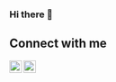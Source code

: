 ### Hi there 👋

<!--
**najaco/najaco** is a ✨ _special_ ✨ repository because its `README.md` (this file) appears on your GitHub profile.

Here are some ideas to get you started:

- 🔭 I’m currently working on ...
- 🌱 I’m currently learning ...
- 👯 I’m looking to collaborate on ...
- 🤔 I’m looking for help with ...
- 💬 Ask me about ...
- 📫 How to reach me: ...
- 😄 Pronouns: ...
- ⚡ Fun fact: ...
-->
## Connect with me
<!-- <a href="https://twitter.com/nathancohen99"><img id="im" src="assets/twitter-fill.svg /></a> -->
<!-- [![Twitter](./assets/twitter-fill.svg)](https://twitter.com/nathancohen99)
[![LinkedIn](./assets/linkedin-box-fill.svg)](https://www.linkedin.com/in/nathancohen99/)
[![Mail](./assets/mail-fill.svg)](mailto:ncohen4299@gmail.com) -->

[<img align="left" alt="Twitter" width="22px" src="https://cdn.jsdelivr.net/npm/simple-icons@v3/icons/twitter.svg" />][twitter]

[<img align="left" alt="codeSTACKr | LinkedIn" width="22px" src="https://cdn.jsdelivr.net/npm/simple-icons@v3/icons/linkedin.svg" />][linkedin]



[twitter]: https://twitter.com/nathancohen99
[linkedin]: https://www.linkedin.com/in/nathancohen99/